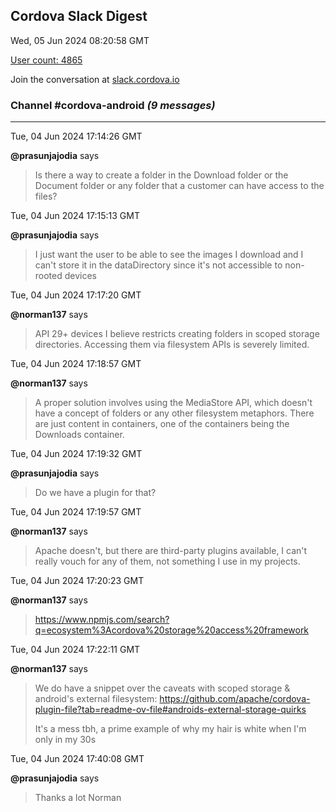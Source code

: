 ## Cordova Slack Digest
Wed, 05 Jun 2024 08:20:58 GMT

[User count: 4865](https://cordova.slack.com/)


Join the conversation at [slack.cordova.io](http://slack.cordova.io/)

### __Channel #cordova-android__ _(9 messages)_
---

Tue, 04 Jun 2024 17:14:26 GMT

__@prasunjajodia__ says 
> Is there a way to create a folder in the Download folder or the Document folder or any folder that a customer can have access to the files?
> 

Tue, 04 Jun 2024 17:15:13 GMT

__@prasunjajodia__ says 
> I just want the user to be able to see the images I download and I can't store it in the dataDirectory since it's not accessible to non-rooted devices
> 

Tue, 04 Jun 2024 17:17:20 GMT

__@norman137__ says 
> API 29+ devices I believe restricts creating folders in scoped storage directories. Accessing them via filesystem APIs is severely limited.
> 

Tue, 04 Jun 2024 17:18:57 GMT

__@norman137__ says 
> A proper solution involves using the MediaStore API, which doesn't have a concept of folders or any other filesystem metaphors. There are just content in containers, one of the containers being the Downloads container.
> 

Tue, 04 Jun 2024 17:19:32 GMT

__@prasunjajodia__ says 
> Do we have a plugin for that?
> 

Tue, 04 Jun 2024 17:19:57 GMT

__@norman137__ says 
> Apache doesn't, but there are third-party plugins available, I can't really vouch for any of them, not something I use in my projects.
> 

Tue, 04 Jun 2024 17:20:23 GMT

__@norman137__ says 
> <https://www.npmjs.com/search?q=ecosystem%3Acordova%20storage%20access%20framework>
> 

Tue, 04 Jun 2024 17:22:11 GMT

__@norman137__ says 
> We do have a snippet over the caveats with scoped storage &amp; android's external filesystem: <https://github.com/apache/cordova-plugin-file?tab=readme-ov-file#androids-external-storage-quirks>
> 
> It's a mess tbh, a prime example of why my hair is white when I'm only in my 30s
> 

Tue, 04 Jun 2024 17:40:08 GMT

__@prasunjajodia__ says 
> Thanks a lot Norman
> 
